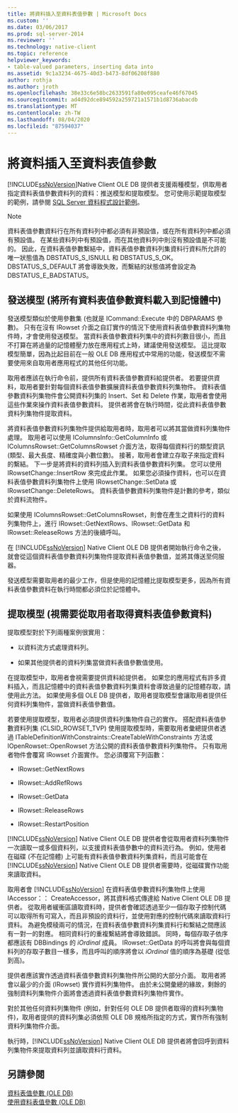 ```yaml
---
title: 將資料插入至資料表值參數 | Microsoft Docs
ms.custom: ''
ms.date: 03/06/2017
ms.prod: sql-server-2014
ms.reviewer: ''
ms.technology: native-client
ms.topic: reference
helpviewer_keywords:
- table-valued parameters, inserting data into
ms.assetid: 9c1a3234-4675-40d3-b473-8df06208f880
author: rothja
ms.author: jroth
ms.openlocfilehash: 38e33c6e58bc2633591fa80e095ceafe46f67045
ms.sourcegitcommit: ad4d92dce894592a259721a1571b1d8736abacdb
ms.translationtype: MT
ms.contentlocale: zh-TW
ms.lasthandoff: 08/04/2020
ms.locfileid: "87594037"
---
```

# <a name="inserting-data-into-table-valued-parameters"></a>將資料插入至資料表值參數
  [!INCLUDE[ssNoVersion](../../includes/ssnoversion-md.md)]Native Client OLE DB 提供者支援兩種模型，供取用者指定資料表值參數資料列的資料：推送模型和提取模型。 您可使用示範提取模型的範例，請參閱 [SQL Server 資料程式設計範例](https://msftdpprodsamples.codeplex.com/)。  
  
> [!NOTE]  
>  資料表值參數資料行在所有資料列中都必須有非預設值，或在所有資料列中都必須有預設值。 在某些資料列中有預設值，而在其他資料列中則沒有預設值是不可能的。 因此，在資料表值參數繫結中，資料表值參數資料列集資料行資料所允許的唯一狀態值為 DBSTATUS_S_ISNULL 和 DBSTATUS_S_OK。 DBSTATUS_S_DEFAULT 將會導致失敗，而繫結的狀態值將會設定為 DBSTATUS_E_BADSTATUS。  
  
## <a name="push-model-loads-all-table-valued-paremeter-data-in-memory"></a>發送模型 (將所有資料表值參數資料載入到記憶體中)  
 發送模型類似於使用參數集 (也就是 ICommand::Execute 中的 DBPARAMS 參數)。 只有在沒有 IRowset 介面之自訂實作的情況下使用資料表值參數資料列集物件時，才會使用發送模型。 當資料表值參數資料列集中的資料列數目很小，而且不打算在將過量的記憶體壓力放在應用程式上時，建議使用發送模型。 這比提取模型簡單，因為比起目前在一般 OLE DB 應用程式中常用的功能，發送模型不需要使用來自取用者應用程式的其他任何功能。  
  
 取用者應該在執行命令前，提供所有資料表值參數資料給提供者。 若要提供資料，取用者要針對每個資料表值參數擴展資料表值參數資料列集物件。 資料表值參數資料列集物件會公開資料列集的 Insert、Set 和 Delete 作業，取用者會使用這些作業來操作資料表值參數資料。 提供者將會在執行時間，從此資料表值參數資料列集物件提取資料。  
  
 將資料表值參數資料列集物件提供給取用者時，取用者可以將其當做資料列集物件處理。 取用者可以使用 IColumnsInfo::GetColumnInfo 或 IColumnsRowset::GetColumnsRowset 介面方法，取得每個資料行的類型資訊 (類型、最大長度、精確度與小數位數)。 接著，取用者會建立存取子來指定資料的繫結。 下一步是將資料的資料列插入到資料表值參數資料列集。 您可以使用 IRowsetChange::InsertRow 來完成此作業。 如果您必須操作資料，也可以在資料表值參數資料列集物件上使用 IRowsetChange::SetData 或 IRowsetChange::DeleteRows。 資料表值參數資料列集物件是計數的參考，類似於資料流物件。  
  
 如果使用 IColumnsRowset::GetColumnsRowset，則會在產生之資料行的資料列集物件上，進行 IRowset::GetNextRows、IRowset::GetData 和 IRowset::ReleaseRows 方法的後續呼叫。  
  
 在 [!INCLUDE[ssNoVersion](../../includes/ssnoversion-md.md)] Native Client OLE DB 提供者開始執行命令之後，就會從這個資料表值參數資料列集物件提取資料表值參數值，並將其傳送至伺服器。  
  
 發送模型需要取用者的最少工作，但是使用的記憶體比提取模型更多，因為所有資料表值參數資料在執行時間都必須位於記憶體中。  
  
## <a name="pull-model-obtaining-table-valued-parameter-data-on-demand-from-the-consumer"></a>提取模型 (視需要從取用者取得資料表值參數資料)  
 提取模型對於下列兩種案例很實用：  
  
-   以資料流方式處理資料列。  
  
-   如果其他提供者的資料列集當做資料表值參數值使用。  
  
 在提取模型中，取用者會視需要提供資料給提供者。 如果您的應用程式有許多資料插入，而且記憶體中的資料表值參數資料列集資料會導致過量的記憶體存取，請使用此方法。 如果使用多個 OLE DB 提供者，取用者提取模型會讓取用者提供任何資料列集物件，當做資料表值參數值。  
  
 若要使用提取模型，取用者必須提供資料列集物件自己的實作。 搭配資料表值參數資料列集 (CLSID_ROWSET_TVP) 使用提取模型時，需要取用者彙總提供者透過 ITableDefinitionWithConstraints::CreateTableWithConstraints 方法或 IOpenRowset::OpenRowset 方法公開的資料表值參數資料列集物件。 只有取用者物件會覆寫 IRowset 介面實作。 您必須覆寫下列函數：  
  
-   IRowset::GetNextRows  
  
-   IRowset::AddRefRows  
  
-   IRowset::GetData  
  
-   IRowset::ReleaseRows  
  
-   IRowset::RestartPosition  
  
 [!INCLUDE[ssNoVersion](../../includes/ssnoversion-md.md)] Native Client OLE DB 提供者會從取用者資料列集物件一次讀取一或多個資料列，以支援資料表值參數中的資料流行為。 例如，使用者在磁碟 (不在記憶體) 上可能有資料表值參數資料列集資料，而且可能會在 [!INCLUDE[ssNoVersion](../../includes/ssnoversion-md.md)] Native Client OLE DB 提供者需要時，從磁碟實作功能來讀取資料。  
  
 取用者會 [!INCLUDE[ssNoVersion](../../includes/ssnoversion-md.md)] 在資料表值參數資料列集物件上使用 IAccessor：： CreateAccessor，將其資料格式傳達給 Native Client OLE DB 提供者。 從取用者緩衝區讀取資料時，提供者會確認透過至少一個存取子控制代碼可以取得所有可寫入，而且非預設的資料行，並使用對應的控制代碼來讀取資料行資料。 為避免模稜兩可的情況，在資料表值參數資料列集資料行和繫結之間應該有一對一的對應。 相同資料行的重複繫結將會導致錯誤。 同時，每個存取子依序都應該有 DBBindings 的 *iOrdinal* 成員。 IRowset::GetData 的呼叫將會與每個資料列的存取子數目一樣多，而且呼叫的順序將會以 *iOrdinal* 值的順序為基礎 (從低到高)。  
  
 提供者應該實作透過資料表值參數資料列集物件所公開的大部分介面。 取用者將會以最少的介面 (IRowset) 實作資料列集物件。 由於未公開彙總的緣故，剩餘的強制資料列集物件介面將會透過資料表值參數資料列集物件實作。  
  
 對於其他任何資料列集物件 (例如，針對任何 OLE DB 提供者取得的資料列集物件)，取用者提供的資料列集必須依照 OLE DB 規格所指定的方式，實作所有強制資料列集物件介面。  
  
 執行時，[!INCLUDE[ssNoVersion](../../includes/ssnoversion-md.md)] Native Client OLE DB 提供者將會回呼到資料列集物件來提取資料列並讀取資料行資料。  
  
## <a name="see-also"></a>另請參閱  
 [資料表值參數 &#40;OLE DB&#41;](table-valued-parameters-ole-db.md)   
 [使用資料表值參數 &#40;OLE DB&#41;](../native-client-ole-db-how-to/use-table-valued-parameters-ole-db.md)  
  
